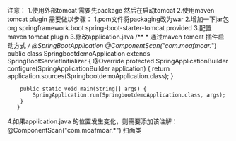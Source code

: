 注意：
 1.使用外部tomcat 需要先package 然后在启动tomcat
 2.使用maven tomcat plugin 需要做以步骤：
   1.pom文件将packaging改为war
   2.增加一下jar包
        <dependency>
            <groupId>org.springframework.boot</groupId>
            <artifactId>spring-boot-starter-tomcat</artifactId>
            <!--<version>1.3.0.RELEASE</version>-->
            <scope>provided</scope>
        </dependency>
   3.配置maven tomcat plugin
 3.修改application.java
       /**
        * 通过maven tomcat 插件启动方式
        */
       @SpringBootApplication
       @ComponentScan("com.moafmoar.*")
       public class SpringbootdemoApplication extends SpringBootServletInitializer {
        @Override
        protected SpringApplicationBuilder configure(SpringApplicationBuilder application) {
            return application.sources(SpringbootdemoApplication.class);
        }
       
        public static void main(String[] args) {
            SpringApplication.run(SpringbootdemoApplication.class, args);
        }
       }
 4.如果application.java 的位置发生变化，则需要添加该注解：
   @ComponentScan("com.moafmoar.*")  扫面类